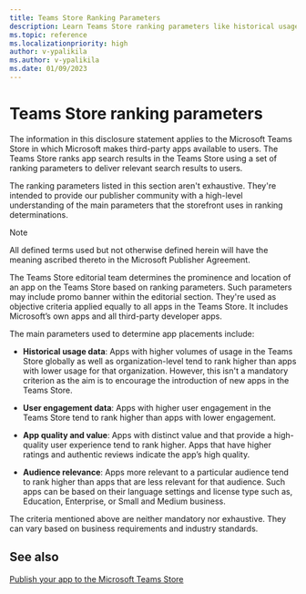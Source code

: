 ```yaml
---
title: Teams Store Ranking Parameters
description: Learn Teams Store ranking parameters like historical usage, user engagement data, app quality and values, audience relevance, and app update or new release.
ms.topic: reference
ms.localizationpriority: high
author: v-ypalikila
ms.author: v-ypalikila
ms.date: 01/09/2023
---
```

# Teams Store ranking parameters

The information in this disclosure statement applies to the Microsoft Teams Store in which Microsoft makes third-party apps available to users. The Teams Store ranks app search results in the Teams Store using a set of ranking parameters to deliver relevant search results to users.

The ranking parameters listed in this section aren't exhaustive. They're intended to provide our publisher community with a high-level understanding of the main parameters that the storefront uses in ranking determinations.

> [!NOTE]
> All defined terms used but not otherwise defined herein will have the meaning ascribed thereto in the Microsoft Publisher Agreement.

The Teams Store editorial team determines the prominence and location of an app on the Teams Store based on ranking parameters. Such parameters may include promo banner within the editorial section. They're used as objective criteria applied equally to all apps in the Teams Store. It includes Microsoft’s own apps and all third-party developer apps.

The main parameters used to determine app placements include:

- **Historical usage data**: Apps with higher volumes of usage in the Teams Store globally as well as organization-level tend to rank higher than apps with lower usage for that organization. However, this isn't a mandatory criterion as the aim is to encourage the introduction of new apps in the Teams Store.

- **User engagement data**: Apps with higher user engagement in the Teams Store tend to rank higher than apps with lower engagement.

- **App quality and value**: Apps with distinct value and that provide a high-quality user experience tend to rank higher. Apps that have higher ratings and authentic reviews indicate the app’s high quality.

- **Audience relevance**: Apps more relevant to a particular audience tend to rank higher than apps that are less relevant for that audience. Such apps can be based on their language settings and license type such as, Education, Enterprise, or Small and Medium business.

The criteria mentioned above are neither mandatory nor exhaustive. They can vary based on business requirements and industry standards.

## See also

[Publish your app to the Microsoft Teams Store](../publish.md)
